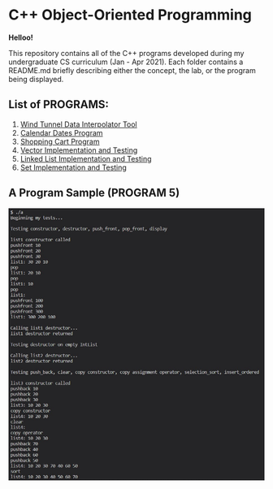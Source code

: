 # C++ Object-Oriented Programming
**Helloo!**

This repository contains all of the C++ programs developed during my undergraduate CS curriculum (Jan - Apr 2021). Each folder contains a README.md briefly describing either the concept, the lab, or the program being displayed.

## List of PROGRAMS:
1. [Wind Tunnel Data Interpolator Tool](3.%20Classes%20I%20%2B%20PROGRAM%201/PROGRAM%201%20files)
2. [Calendar Dates Program](4.%20Classes%20II%20%2B%20PROGRAM%202/PROGRAM%202%20files)
3. [Shopping Cart Program](5.%20Arrays%20%2B%20PROGRAM%203/PROGRAM%203%20files)
4. [Vector Implementation and Testing](6.%20Pointers%20%2B%20PROGRAM%204/PROGRAM%204%20files)
5. [Linked List Implementation and Testing](7.%20Linked%20Lists%20%2B%20PROGRAM%205/PROGRAM%205%20files)
6. [Set Implementation and Testing](9a.%20Searching%20%26%20Sorting%20%2B%20PROGRAM%206/PROGRAM%206%20files)

## A Program Sample (PROGRAM 5)

![alt text](https://github.com/jSwAggy01/CPP-OOP/blob/main/7.%20Linked%20Lists%20+%20PROGRAM%205/PROGRAM-5-output.jpg?raw=true)
